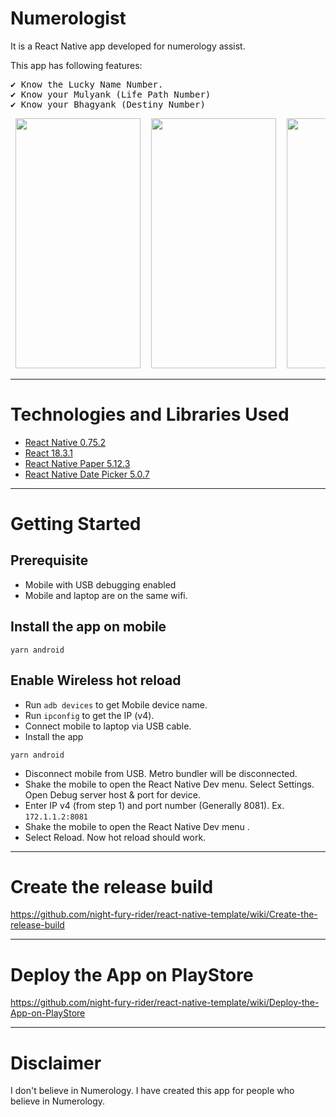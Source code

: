 # Numerologist

It is a React Native app developed for numerology assist.

This app has following features:
<pre>
✔️ Know the Lucky Name Number.
✔️ Know your Mulyank (Life Path Number)
✔️ Know your Bhagyank (Destiny Number)
</pre>



<p>
  <pre> <img src="https://github.com/user-attachments/assets/4a90f675-d8d0-4ecd-8dda-5cef89225c81" width="200" height="400" alt=""/>  <img src="https://github.com/user-attachments/assets/59d258cd-48f2-4a9b-a0a6-5e6495428601" width="200" height="400" alt=""/>  <img src="https://github.com/user-attachments/assets/6cb2f6b1-3a9f-4fb3-8902-610c8fa8e0a7" width="200" height="400" alt=""/></pre>
</p>


***

# Technologies and Libraries Used

- [React Native 0.75.2](https://reactnative.dev/)
- [React 18.3.1](https://reactjs.org/)
- [React Native Paper 5.12.3](https://callstack.github.io/react-native-paper/)
- [React Native Date Picker 5.0.7](https://github.com/henninghall/react-native-date-picker)


***

# Getting Started

## Prerequisite

- Mobile with USB debugging enabled
- Mobile and laptop are on the same wifi.

## Install the app on mobile

```
yarn android
```

## Enable Wireless hot reload

- Run `adb devices` to get Mobile device name.
- Run `ipconfig` to get the IP (v4).
- Connect mobile to laptop via USB cable.
- Install the app

```
yarn android
```

- Disconnect mobile from USB. Metro bundler will be disconnected.
- Shake the mobile to open the React Native Dev menu. Select Settings. Open Debug server host & port for device.
- Enter IP v4 (from step 1) and port number (Generally 8081). Ex. `172.1.1.2:8081`
- Shake the mobile to open the React Native Dev menu .
- Select Reload. Now hot reload should work.
***


# Create the release build
https://github.com/night-fury-rider/react-native-template/wiki/Create-the-release-build
***

# Deploy the App on PlayStore
https://github.com/night-fury-rider/react-native-template/wiki/Deploy-the-App-on-PlayStore

***

# Disclaimer
I don't believe in Numerology. I have created this app for people who believe in Numerology.
